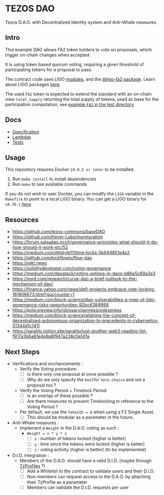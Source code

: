 # TEZOS DAO

Tezos D.A.O. with Decentralized Identity system and Anti-Whale measures.

## Intro

This example DAO allows FA2 token holders to vote on proposals, which trigger
on-chain changes when accepted.

It is using token based quorum voting, requiring a given threshold of
participating tokens for a proposal to pass.

The contract code uses LIGO [modules](https://ligolang.org/docs/language-basics/modules/),
and the [@ligo-fa2 package](https://packages.ligolang.org/package/@ligo/fa).
Learn about LIGO packages [here](https://ligolang.org/docs/advanced/package-management).

The used `FA2` token is expected to extend the standard with an on-chain view
`total_supply` returning the total supply of tokens, used as base for the
participation computation, see [example `FA2` in the test directory](./test/bootstrap/single_asset.mligo).

## Docs

- [Specification](./docs/specification.md)
- [Lambdas](./docs/lambdas.md)
- [Tests](./docs/tests.md)

## Usage

This repository requires Docker `24.0.5 or later` to be installed.

1. Run `make install` to install dependencies
2. Run `make` to see available commands

If you do not wish to user Docker, you can modify the `LIGO` variable in the `Makefile`
to point to a local LIGO binary.
You can get a LIGO binary for `v0.70.1` [here](https://gitlab.com/ligolang/ligo/-/releases/0.70.1).

## Resources

- <https://github.com/tezos-commons/baseDAO>
- <https://github.com/Hover-Labs/murmuration>
- <https://forum.salsadao.xyz/t/governance-principles-what-should-it-do-how-should-it-work-etc/52>
- <https://medium.com/@tstyle11/time-locks-5b644651e4a3>
- <https://github.com/kickflowio/flow-dao>
- <https://rekt.news>
- <https://soliditydeveloper.com/comp-governance>
- <https://medium.com/daostack/voting-options-in-daos-b86e5c69a3e3>
- <https://xord.com/research/curve-dao-a-brief-outlook-to-the-mechanism-of-dao/>
- <https://finance.yahoo.com/news/defi-projects-embrace-vote-locking-161806673.html?guccounter=1>
- <https://medium.com/block-science/dao-vulnerabilities-a-map-of-lido-governance-risks-opportunities-92bc6384ff68>
- <https://policyreview.info/glossary/permissionlessness>
- <https://medium.com/block-science/aligning-the-concept-of-decentralized-autonomous-organization-to-precedents-in-cybernetics-51344d1c1411>
- <https://sarahlu.notion.site/sarahlu/just-another-web3-reading-list-f917a3b6a81e4a9a8f947a236c0e141a>

## Next Steps
- Verifications and enchancements :
    - Verify the Voting procedure.
        - [ ] Is there only one proposal at once possible ?
        - [ ] Why do we only specify the `bool`for `Vote.choice` and not a proposal too ?
    - Verify the Voting Period + Timelock Period
        - [ ] Is an overlap of these possible ?
        - [ ] Are there measures to prevent Timelocking in reference to the Voting Period ?
    - Per default, we use the `TokenID = 0` when using a F2 Single Asset.
        - [ ] This should be modular as a parameter in the future.
- Anti-Whale measures :
    - Implement a `Weight` in the D.A.O. voting as such : 
        - `Weight = x * y * z`
            - [ ] `x` : number of tokens locked (higher is better)
            - [ ] `y` : time since the tokens were locked (higher is better)
            - [ ] `z` : voting activity (higher is better) (to be implemented)
- D.I.D. Integration :
    - Members of the D.A.O. should have a valid D.I.D. (maybe through [TzProfiles](https://tzprofiles.com/) ?)
        - [ ] Add a Whitelist to the contract to validate users and their D.I.D.
        - [ ] Non-members can request access to the D.A.O. by attaching their TzProfile as a parameter
        - [ ] Members can validate the D.I.D. requests per user
